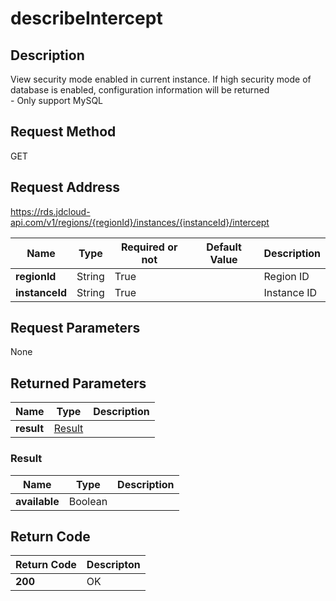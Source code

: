 # describeIntercept


## Description
View security mode enabled in current instance. If high security mode of database is enabled, configuration information will be returned<br>- Only support MySQL

## Request Method
GET

## Request Address
https://rds.jdcloud-api.com/v1/regions/{regionId}/instances/{instanceId}/intercept

|Name|Type|Required or not|Default Value|Description|
|---|---|---|---|---|
|**regionId**|String|True| |Region ID|
|**instanceId**|String|True| |Instance ID|

## Request Parameters
None


## Returned Parameters
|Name|Type|Description|
|---|---|---|
|**result**|[Result](describeIntercept#Result)| |

### <a name="Result">Result</a>
|Name|Type|Description|
|---|---|---|
|**available**|Boolean| |

## Return Code
|Return Code|Descripton|
|---|---|
|**200**|OK|

